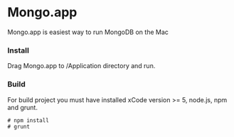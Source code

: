 Mongo.app
========

Mongo.app is easiest way to run MongoDB on the Mac

### Install

Drag Mongo.app to /Application directory and run.

### Build

For build project you must have installed xCode version >= 5, node.js, npm and grunt.

```
# npm install
# grunt
```
